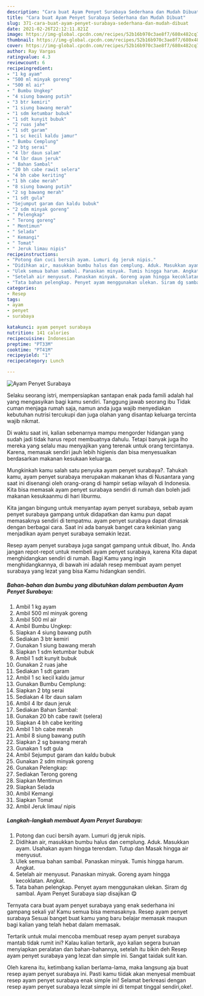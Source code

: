 ```yaml
---
description: "Cara buat Ayam Penyet Surabaya Sederhana dan Mudah Dibuat"
title: "Cara buat Ayam Penyet Surabaya Sederhana dan Mudah Dibuat"
slug: 371-cara-buat-ayam-penyet-surabaya-sederhana-dan-mudah-dibuat
date: 2021-02-26T22:12:11.821Z
image: https://img-global.cpcdn.com/recipes/52b16b970c3ae8f7/680x482cq70/ayam-penyet-surabaya-foto-resep-utama.jpg
thumbnail: https://img-global.cpcdn.com/recipes/52b16b970c3ae8f7/680x482cq70/ayam-penyet-surabaya-foto-resep-utama.jpg
cover: https://img-global.cpcdn.com/recipes/52b16b970c3ae8f7/680x482cq70/ayam-penyet-surabaya-foto-resep-utama.jpg
author: Ray Vargas
ratingvalue: 4.3
reviewcount: 6
recipeingredient:
- "1 kg ayam"
- "500 ml minyak goreng"
- "500 ml air"
- " Bumbu Ungkep"
- "4 siung bawang putih"
- "3 btr kemiri"
- "1 siung bawang merah"
- "1 sdm ketumbar bubuk"
- "1 sdt kunyit bubuk"
- "2 ruas jahe"
- "1 sdt garam"
- "1 sc kecil kaldu jamur"
- " Bumbu Cemplung"
- "2 btg serai"
- "4 lbr daun salam"
- "4 lbr daun jeruk"
- " Bahan Sambal"
- "20 bh cabe rawit selera"
- "4 bh cabe keriting"
- "1 bh cabe merah"
- "8 siung bawang putih"
- "2 sg bawang merah"
- "1 sdt gula"
- "Sejumput garam dan kaldu bubuk"
- "2 sdm minyak goreng"
- " Pelengkap"
- " Terong goreng"
- " Mentimun"
- " Selada"
- " Kemangi"
- " Tomat"
- " Jeruk limau nipis"
recipeinstructions:
- "Potong dan cuci bersih ayam. Lumuri dg jeruk nipis."
- "Didihkan air, masukkan bumbu halus dan cemplung. Aduk. Masukkan ayam. Usahakan ayam hingga terendam. Tutup dan Masak hingga air menyusut."
- "Ulek semua bahan sambal. Panaskan minyak. Tumis hingga harum. Angkat."
- "Setelah air menyusut. Panaskan minyak. Goreng ayam hingga kecoklatan. Angkat."
- "Tata bahan pelengkap. Penyet ayam menggunakan ulekan. Siram dg sambal. Ayam Penyet Surabaya siap disajikan 😋"
categories:
- Resep
tags:
- ayam
- penyet
- surabaya

katakunci: ayam penyet surabaya 
nutrition: 141 calories
recipecuisine: Indonesian
preptime: "PT33M"
cooktime: "PT41M"
recipeyield: "1"
recipecategory: Lunch

---
```



![Ayam Penyet Surabaya](https://img-global.cpcdn.com/recipes/52b16b970c3ae8f7/680x482cq70/ayam-penyet-surabaya-foto-resep-utama.jpg)

Selaku seorang istri, mempersiapkan santapan enak pada famili adalah hal yang mengasyikan bagi kamu sendiri. Tanggung jawab seorang ibu Tidak cuman menjaga rumah saja, namun anda juga wajib menyediakan kebutuhan nutrisi tercukupi dan juga olahan yang disantap keluarga tercinta wajib nikmat.

Di waktu  saat ini, kalian sebenarnya mampu mengorder hidangan yang sudah jadi tidak harus repot membuatnya dahulu. Tetapi banyak juga lho mereka yang selalu mau menyajikan yang terenak untuk orang tercintanya. Karena, memasak sendiri jauh lebih higienis dan bisa menyesuaikan berdasarkan makanan kesukaan keluarga. 



Mungkinkah kamu salah satu penyuka ayam penyet surabaya?. Tahukah kamu, ayam penyet surabaya merupakan makanan khas di Nusantara yang saat ini disenangi oleh orang-orang di hampir setiap wilayah di Indonesia. Kita bisa memasak ayam penyet surabaya sendiri di rumah dan boleh jadi makanan kesukaanmu di hari liburmu.

Kita jangan bingung untuk menyantap ayam penyet surabaya, sebab ayam penyet surabaya gampang untuk didapatkan dan kamu pun dapat memasaknya sendiri di tempatmu. ayam penyet surabaya dapat dimasak dengan berbagai cara. Saat ini ada banyak banget cara kekinian yang menjadikan ayam penyet surabaya semakin lezat.

Resep ayam penyet surabaya juga sangat gampang untuk dibuat, lho. Anda jangan repot-repot untuk membeli ayam penyet surabaya, karena Kita dapat menghidangkan sendiri di rumah. Bagi Kamu yang ingin menghidangkannya, di bawah ini adalah resep membuat ayam penyet surabaya yang lezat yang bisa Kamu hidangkan sendiri.

<!--inarticleads1-->

##### Bahan-bahan dan bumbu yang dibutuhkan dalam pembuatan Ayam Penyet Surabaya:

1. Ambil 1 kg ayam
1. Ambil 500 ml minyak goreng
1. Ambil 500 ml air
1. Ambil  Bumbu Ungkep:
1. Siapkan 4 siung bawang putih
1. Sediakan 3 btr kemiri
1. Gunakan 1 siung bawang merah
1. Siapkan 1 sdm ketumbar bubuk
1. Ambil 1 sdt kunyit bubuk
1. Gunakan 2 ruas jahe
1. Sediakan 1 sdt garam
1. Ambil 1 sc kecil kaldu jamur
1. Gunakan  Bumbu Cemplung:
1. Siapkan 2 btg serai
1. Sediakan 4 lbr daun salam
1. Ambil 4 lbr daun jeruk
1. Sediakan  Bahan Sambal:
1. Gunakan 20 bh cabe rawit (selera)
1. Siapkan 4 bh cabe keriting
1. Ambil 1 bh cabe merah
1. Ambil 8 siung bawang putih
1. Siapkan 2 sg bawang merah
1. Gunakan 1 sdt gula
1. Ambil Sejumput garam dan kaldu bubuk
1. Gunakan 2 sdm minyak goreng
1. Gunakan  Pelengkap:
1. Sediakan  Terong goreng
1. Siapkan  Mentimun
1. Siapkan  Selada
1. Ambil  Kemangi
1. Siapkan  Tomat
1. Ambil  Jeruk limau/ nipis




<!--inarticleads2-->

##### Langkah-langkah membuat Ayam Penyet Surabaya:

1. Potong dan cuci bersih ayam. Lumuri dg jeruk nipis.
1. Didihkan air, masukkan bumbu halus dan cemplung. Aduk. Masukkan ayam. Usahakan ayam hingga terendam. Tutup dan Masak hingga air menyusut.
1. Ulek semua bahan sambal. Panaskan minyak. Tumis hingga harum. Angkat.
1. Setelah air menyusut. Panaskan minyak. Goreng ayam hingga kecoklatan. Angkat.
1. Tata bahan pelengkap. Penyet ayam menggunakan ulekan. Siram dg sambal. Ayam Penyet Surabaya siap disajikan 😋




Ternyata cara buat ayam penyet surabaya yang enak sederhana ini gampang sekali ya! Kamu semua bisa memasaknya. Resep ayam penyet surabaya Sesuai banget buat kamu yang baru belajar memasak maupun bagi kalian yang telah hebat dalam memasak.

Tertarik untuk mulai mencoba membuat resep ayam penyet surabaya mantab tidak rumit ini? Kalau kalian tertarik, ayo kalian segera buruan menyiapkan peralatan dan bahan-bahannya, setelah itu bikin deh Resep ayam penyet surabaya yang lezat dan simple ini. Sangat taidak sulit kan. 

Oleh karena itu, ketimbang kalian berlama-lama, maka langsung aja buat resep ayam penyet surabaya ini. Pasti kamu tiidak akan menyesal membuat resep ayam penyet surabaya enak simple ini! Selamat berkreasi dengan resep ayam penyet surabaya lezat simple ini di tempat tinggal sendiri,oke!.

